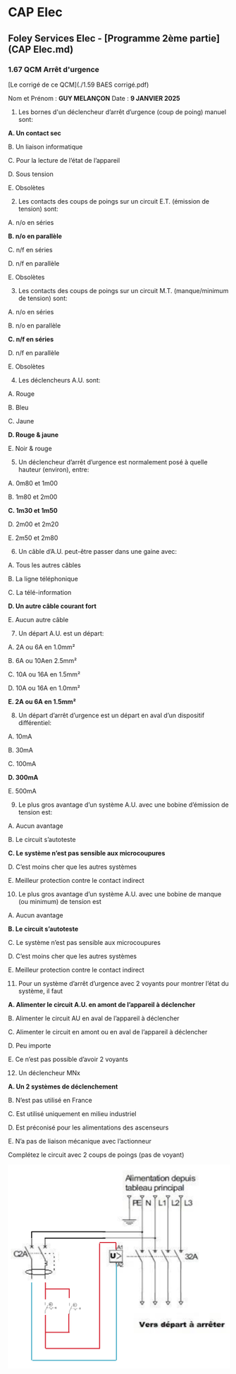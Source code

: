 # CAP Elec
## Foley Services Elec - [Programme 2ème partie](CAP Elec.md)

### 1.67 QCM Arrêt d'urgence


[Le corrigé de ce QCM](./1.59 BAES corrigé.pdf)

Nom et Prénom	: **GUY MELANÇON**	Date : **9 JANVIER 2025**


1. Les bornes d'un déclencheur d’arrêt d’urgence (coup de poing) manuel sont:

  **A. Un contact sec**

  B. Un liaison informatique

  C. Pour la lecture de l’état de l’appareil

  D. Sous tension

  E. Obsolètes


2. Les contacts des coups de poings sur un circuit E.T. (émission de tension) sont:

  A. n/o en séries

  **B. n/o en parallèle**

  C. n/f en séries

  D. n/f en parallèle

  E. Obsolètes


3. Les contacts des coups de poings sur un circuit M.T. (manque/minimum de tension) sont:

  A. n/o en séries

  B. n/o en parallèle

  **C. n/f en séries**

  D. n/f en parallèle

  E. Obsolètes

4. Les déclencheurs A.U. sont:

  A. Rouge

  B. Bleu

  C. Jaune

  **D. Rouge & jaune**

  E. Noir & rouge


5. Un déclencheur d’arrêt d’urgence est normalement posé à quelle hauteur (environ), entre:

  A. 0m80 et 1m00

  B. 1m80 et 2m00

  **C. 1m30 et 1m50**

  D. 2m00 et 2m20

  E. 2m50 et 2m80


6. Un câble d’A.U. peut-être passer dans une gaine avec:

  A. Tous les autres câbles

  B. La ligne téléphonique

  C. La télé-information

  **D. Un autre câble courant fort**

  E. Aucun autre câble


7. Un départ A.U. est un départ:

  A. 2A ou 6A en 1.0mm²

  B. 6A ou 10Aen 2.5mm²

  C. 10A ou 16A en 1.5mm²

  D. 10A ou 16A en 1.0mm²

  **E. 2A ou 6A en 1.5mm²**


8. Un départ d’arrêt d’urgence est un départ en aval d’un dispositif différentiel:

  A. 10mA

  B. 30mA

  C. 100mA

  **D. 300mA**

  E. 500mA


9. Le plus gros avantage d’un système A.U. avec une bobine d’émission de tension est:

  A. Aucun avantage

  B. Le circuit s’autoteste

  **C. Le système n’est pas sensible aux microcoupures**

  D. C’est moins cher que les autres systèmes

  E. Meilleur protection contre le contact indirect


10. Le plus gros avantage d’un système A.U. avec une bobine de manque (ou minimum) de tension est

  A. Aucun avantage

  **B. Le circuit s’autoteste**

  C. Le système n’est pas sensible aux microcoupures

  D. C’est moins cher que les autres systèmes

  E. Meilleur protection contre le contact indirect


11. Pour un système d’arrêt d’urgence avec 2 voyants pour montrer l’état du système, il faut

  **A. Alimenter le circuit A.U. en amont de l’appareil à déclencher**

  B. Alimenter le circuit AU en aval de l’appareil à déclencher

  C. Alimenter le circuit en amont ou en aval de l’appareil à déclencher

  D. Peu importe

  E. Ce n’est pas possible d’avoir 2 voyants


12. Un déclencheur MNx

  **A. Un 2 systèmes de déclenchement**

  B. N’est pas utilisé en France

  C. Est utilisé uniquement en milieu industriel

  D. Est préconisé pour les alimentations des ascenseurs

  E. N’a pas de liaison mécanique avec l’actionneur


Complétez le circuit avec 2 coups de poings (pas de voyant)

<img src="../images/cablage_bobine_mx_solution.png" width=600>